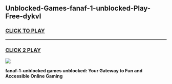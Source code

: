 
## Unblocked-Games-fanaf-1-unblocked-Play-Free-dykvl
<h3>
<a href="https://premium76.site?title=fanaf-1-unblocked&ref=20M">CLICK TO PLAY</a></h3>
<hr>

<h3>
<a href="https://premium76.site?title=fanaf-1-unblocked&ref=20M">CLICK 2 PLAY</a>
  
</h3>

<a href="https://premium76.site?title=fanaf-1-unblocked&ref=19M"><img src="https://clearcache.store/games.png"></a>


**fanaf-1-unblocked games unblocked: Your Gateway to Fun and Accessible Online Gaming**
